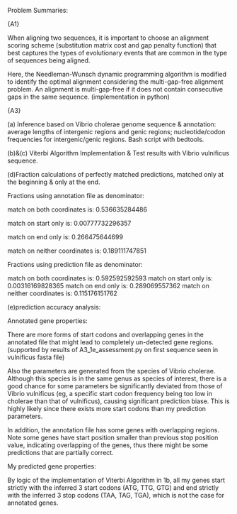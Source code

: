Problem Summaries:

{A1}

When aligning two sequences, it is important to choose an alignment scoring scheme (substitution matrix cost and gap penalty function) that best captures the types of evolutionary events that are common in the type of sequences being aligned. 

Here, the Needleman-Wunsch dynamic programming algorithm is modified to identify the optimal alignment considering the multi-gap-free alignment problem. An alignment is multi-gap-free if it does not contain consecutive gaps in the same sequence. 
(implementation in python)

{A3}

(a) Inference based on Vibrio cholerae genome sequence & annotation: average lengths of intergenic regions and genic regions; nucleotide/codon frequencies for intergenic/genic regions.
Bash script with bedtools.

(b)&(c) Viterbi Algorithm Implementation & Test results with Vibrio vulnificus sequence.

(d)Fraction calculations of perfectly matched predictions, matched only at the beginning & only at the end.

Fractions using annotation file as denominator:

match on both coordinates is: 0.536635284486

match on start only is: 0.00777732296357

match on end only is: 0.266475644699

match on neither coordinates is: 0.189111747851

Fractions using prediction file as denominator:

match on both coordinates is: 0.592592592593
match on start only is: 0.00316169828365
match on end only is: 0.289069557362
match on neither coordinates is: 0.115176151762

(e)prediction accuracy analysis: 

Annotated gene properties:

There are more forms of start codons and overlapping genes in the annotated file that might lead to completely un-detected gene regions. (supported by results of A3_1e_assessment.py on first sequence seen in vulnificus fasta file)
 
Also the parameters are generated from the species of Vibrio cholerae. Although this species is in the same genus as species of interest, there is a good chance for some parameters be significantly deviated from those of Vibrio vulnificus (eg, a specific start codon frequency being too low in cholerae than that of vulnificus), causing significant prediction biase. This is highly likely since there exists more start codons than my prediction parameters.

In addition, the annotation file has some genes with overlapping regions. Note some genes have start position smaller than previous stop position value, indicating overlapping of the genes, thus there might be some predictions that are partially correct.

My predicted gene properties:

By logic of the implementation of Viterbi Algorithm in 1b, all my genes start strictly with the inferred 3 start codons (ATG, TTG, GTG) and end strictly with the inferred 3 stop codons (TAA, TAG, TGA), which is not the case for annotated genes.

